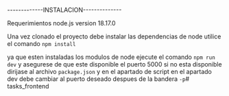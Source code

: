-------------INSTALACION--------------

Requerimientos
     node.js version 18.17.0

Una vez clonado el proyecto debe instalar las dependencias de node
utilice el comando `npm install`

ya que esten instaladas los modulos de node ejecute el comando
`npm run dev` y asegurese de que este disponible el puerto 5000
si no esta disponible dirijase al archivo `package.json` y en el apartado 
de script en el apartado dev debe cambiar al puerto deseado despues de la bandera
`-p`# tasks_frontend
